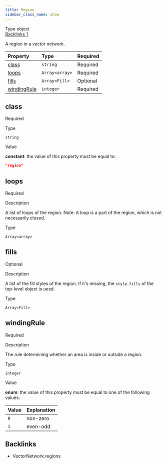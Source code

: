 ```yaml
---
title: Region
sidebar_class_name: show
---
```


<div className="section-badges">

<div className="badge type">
        <span className="label">Type</span>
        <span className="value">object</span>
      </div>

<a href="#backlinks" className="badge backlinks">
          <span className="label">Backlinks</span>
          <span className="value">1</span>
        </a>

</div>

A region in a vector network.

<div className="property-preview">

<div className="property-table">

| Property                    | Type                                                                        | Required                                            |
| :-------------------------- | :-------------------------------------------------------------------------- | :-------------------------------------------------- |
| [class](#class)             | `string`                                                                    | <span className="property-required">Required</span> |
| [loops](#loops)             | `Array<array>`                                                              | <span className="property-required">Required</span> |
| [fills](#fills)             | <code>Array&lt;<Link to="/specs/vectorgraphics/fill">Fill</Link>&gt;</code> | <span className="property-optional">Optional</span> |
| [windingRule](#windingrule) | `integer`                                                                   | <span className="property-required">Required</span> |

</div>

</div>

<div className="property">

<div className="property-heading">

## class

<span className="property-required">Required</span>

</div>

<div className="property-item">

Type

`string`

</div>

<div className="property-item">

Value

<div className="value-description">

**constant**: the value of this property must be equal to:

```json
"region"
```

</div>

</div>

</div>

<div className="property">

<div className="property-heading">

## loops

<span className="property-required">Required</span>

</div>

<div className="property-item">

Description

A list of loops of the region.
Note: A loop is a part of the region, which is not necessarily closed.

</div>

<div className="property-item">

Type

`Array<array>`

</div>

</div>

<div className="property">

<div className="property-heading">

## fills

<span className="property-optional">Optional</span>

</div>

<div className="property-item">

Description

A list of the fill styles of the region. If it's missing, the `style.fills` of the top-level object is uesd.

</div>

<div className="property-item">

Type

<code>Array&lt;<Link to="/specs/vectorgraphics/fill">Fill</Link>&gt;</code>

</div>

</div>

<div className="property">

<div className="property-heading">

## windingRule

<span className="property-required">Required</span>

</div>

<div className="property-item">

Description

The rule determining whether an area is inside or outside a region.

</div>

<div className="property-item">

Type

`integer`

</div>

<div className="property-item">

Value

<div className="value-description">

**enum**: the value of this property must be equal to one of the following values:

| Value | Explanation                                      |
| :---- | :----------------------------------------------- |
| `0`   | <div className="enum-description">non-zero</div> |
| `1`   | <div className="enum-description">even-odd</div> |

</div>

</div>

</div>

<div id="backlinks" className="section-backlinks">

<div className="backlinks-title"><h2>Backlinks</h2></div>

<ul className="backlinks-list">

<li className="backlink">
      <Link to='/specs/vectorgraphics/vector-network#regions'>VectorNetwork.regions</Link>
      </li>

</ul>

</div>
